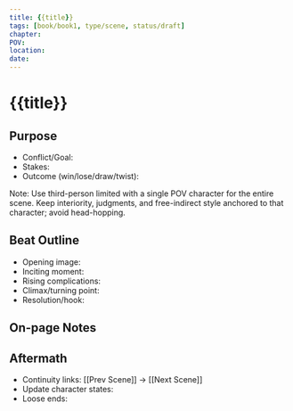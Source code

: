 ```yaml
---
title: {{title}}
tags: [book/book1, type/scene, status/draft]
chapter: 
POV:  
location: 
date: 
---
```


# {{title}}

## Purpose
- Conflict/Goal: 
- Stakes: 
- Outcome (win/lose/draw/twist): 

Note: Use third-person limited with a single POV character for the entire scene. Keep interiority, judgments, and free-indirect style anchored to that character; avoid head-hopping.

## Beat Outline
- Opening image: 
- Inciting moment: 
- Rising complications: 
- Climax/turning point: 
- Resolution/hook: 

## On-page Notes

## Aftermath
- Continuity links: [[Prev Scene]] → [[Next Scene]]
- Update character states: 
- Loose ends: 

